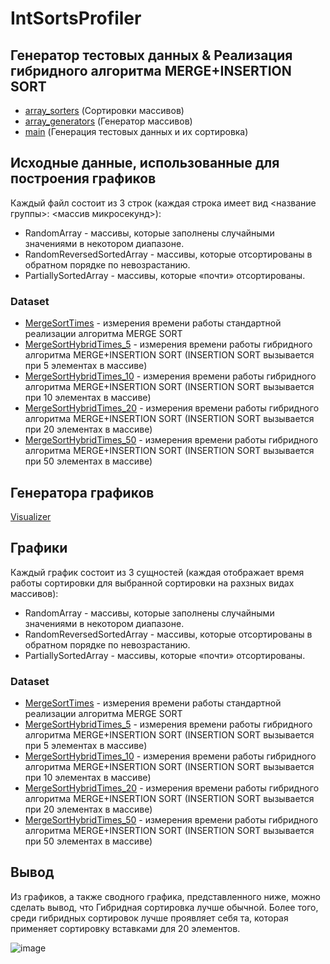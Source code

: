 # IntSortsProfiler

## Генератор тестовых данных & Реализация гибридного алгоритма MERGE+INSERTION SORT

- [array_sorters](https://github.com/AlexeyShalaev/SortsProfiler/blob/master/IntSorts/MeasurementGenerator/array_sorters.h) (Сортировки массивов)
- [array_generators](https://github.com/AlexeyShalaev/SortsProfiler/blob/master/IntSorts/MeasurementGenerator/array_generators.h) (Генератор массивов)
- [main](https://github.com/AlexeyShalaev/SortsProfiler/blob/master/IntSorts/MeasurementGenerator/main.cpp) (Генерация тестовых данных и их сортировка)

## Исходные данные, использованные для построения графиков

Каждый файл состоит из 3 строк (каждая строка имеет вид <название группы>: <массив микросекунд>):
- RandomArray - массивы, которые заполнены случайными значениями в некотором диапазоне.
- RandomReversedSortedArray - массивы, которые отсортированы в обратном порядке по невозрастанию.
- PartiallySortedArray - массивы, которые «почти» отсортированы.

### Dataset
- [MergeSortTimes](https://github.com/AlexeyShalaev/SortsProfiler/blob/master/IntSorts/Measurements/MergeSortTimes.txt) - измерения времени работы стандартной реализации алгоритма MERGE SORT
- [MergeSortHybridTimes_5](https://github.com/AlexeyShalaev/SortsProfiler/blob/master/IntSorts/Measurements/MergeSortHybridTimes_5.txt) - измерения времени работы гибридного алгоритма MERGE+INSERTION SORT (INSERTION SORT вызывается при 5 элементах в массиве)
- [MergeSortHybridTimes_10](https://github.com/AlexeyShalaev/SortsProfiler/blob/master/IntSorts/Measurements/MergeSortHybridTimes_10.txt) - измерения времени работы гибридного алгоритма MERGE+INSERTION SORT (INSERTION SORT вызывается при 10 элементах в массиве)
- [MergeSortHybridTimes_20](https://github.com/AlexeyShalaev/SortsProfiler/blob/master/IntSorts/Measurements/MergeSortHybridTimes_20.txt) - измерения времени работы гибридного алгоритма MERGE+INSERTION SORT (INSERTION SORT вызывается при 20 элементах в массиве)
- [MergeSortHybridTimes_50](https://github.com/AlexeyShalaev/SortsProfiler/blob/master/IntSorts/Measurements/MergeSortHybridTimes_50.txt) - измерения времени работы гибридного алгоритма MERGE+INSERTION SORT (INSERTION SORT вызывается при 50 элементах в массиве)

  
## Генератора графиков
[Visualizer](https://github.com/AlexeyShalaev/SortsProfiler/blob/master/IntSorts/Visualizer/main.py)

## Графики

Каждый график состоит из 3 сущностей (каждая отображает время работы сортировки для выбранной сортировки на рахзных видах массивов):
- RandomArray - массивы, которые заполнены случайными значениями в некотором диапазоне.
- RandomReversedSortedArray - массивы, которые отсортированы в обратном порядке по невозрастанию.
- PartiallySortedArray - массивы, которые «почти» отсортированы.

### Dataset
- [MergeSortTimes](https://github.com/AlexeyShalaev/SortsProfiler/blob/master/IntSorts/Graphics/MergeSortTimes.png) - измерения времени работы стандартной реализации алгоритма MERGE SORT
- [MergeSortHybridTimes_5](https://github.com/AlexeyShalaev/SortsProfiler/blob/master/IntSorts/Graphics/MergeSortHybridTimes_5.png) - измерения времени работы гибридного алгоритма MERGE+INSERTION SORT (INSERTION SORT вызывается при 5 элементах в массиве)
- [MergeSortHybridTimes_10](https://github.com/AlexeyShalaev/SortsProfiler/blob/master/IntSorts/Graphics/MergeSortHybridTimes_10.png) - измерения времени работы гибридного алгоритма MERGE+INSERTION SORT (INSERTION SORT вызывается при 10 элементах в массиве)
- [MergeSortHybridTimes_20](https://github.com/AlexeyShalaev/SortsProfiler/blob/master/IntSorts/Graphics/MergeSortHybridTimes_20.png) - измерения времени работы гибридного алгоритма MERGE+INSERTION SORT (INSERTION SORT вызывается при 20 элементах в массиве)
- [MergeSortHybridTimes_50](https://github.com/AlexeyShalaev/SortsProfiler/blob/master/IntSorts/Graphics/MergeSortHybridTimes_50.png) - измерения времени работы гибридного алгоритма MERGE+INSERTION SORT (INSERTION SORT вызывается при 50 элементах в массиве)

## Вывод
Из графиков, а также сводного графика, представленного ниже, можно сделать вывод, что Гибридная сортировка лучше обычной. Более того, среди гибридных сортировок лучше проявляет себя та, которая применяет сортировку вставками для 20 элементов.

![image](https://github.com/AlexeyShalaev/SortsProfiler/assets/75322386/d429c134-abbb-44ee-bddb-2469b6331ff8)


